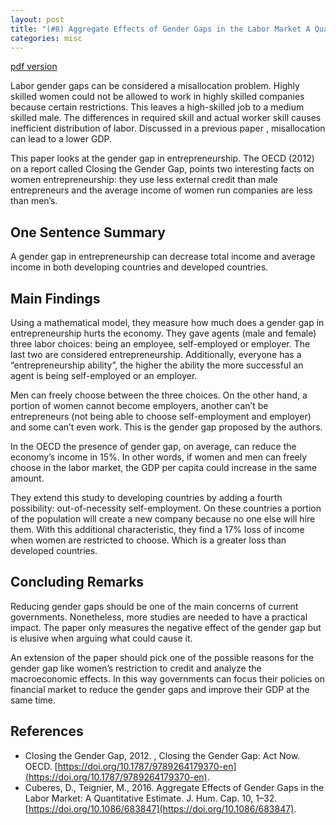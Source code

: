 ```yaml
---
layout: post
title: "(#8) Aggregate Effects of Gender Gaps in the Labor Market A Quantitative Estimate"
categories: misc
---
```


[pdf version](https://jjgecon.github.io/files/opecon_pdfs/8.pdf)

Labor gender gaps can be considered a misallocation problem. Highly skilled women could not be allowed to work in highly skilled companies because certain restrictions. This leaves a high-skilled job to a medium skilled male. The differences in required skill and actual worker skill causes inefficient distribution of labor. Discussed in a previous paper , misallocation can lead to a lower GDP.

This paper looks at the gender gap in entrepreneurship. The OECD (2012) on a report called Closing the Gender Gap, points two interesting facts on women entrepreneurship: they use less external credit than male entrepreneurs and the average income of women run companies are less than men’s.

## One Sentence Summary

A gender gap in entrepreneurship can decrease total income and average income in both developing countries and developed countries. 

## Main Findings

Using a mathematical model, they measure how much does a gender gap in entrepreneurship hurts the economy. They gave agents (male and female) three labor choices: being an employee, self-employed or employer. The last two are considered entrepreneurship. Additionally, everyone has a “entrepreneurship ability”, the higher the ability the more successful an agent is being self-employed or an employer.

Men can freely choose between the three choices. On the other hand, a portion of women cannot become employers, another can’t be entrepreneurs (not being able to choose self-employment and employer) and some can’t even work. This is the gender gap proposed by the authors.

In the OECD the presence of gender gap, on average, can reduce the economy’s income in 15%. In other words, if women and men can freely choose in the labor market, the GDP per capita could increase in the same amount.

They extend this study to developing countries by adding a fourth possibility: out-of-necessity self-employment. On these countries a portion of the population will create a new company because no one else will hire them. With this additional characteristic, they find a 17% loss of income when women are restricted to choose. Which is a greater loss than developed countries. 

## Concluding Remarks

Reducing gender gaps should be one of the main concerns of current governments. Nonetheless, more studies are needed to have a practical impact. The paper only measures the negative effect of the gender gap but is elusive when arguing what could cause it. 

An extension of the paper should pick one of the possible reasons for the gender gap like women’s restriction to credit and analyze the macroeconomic effects. In this way governments can focus their policies on financial market to reduce the gender gaps and improve their GDP at the same time.

## References

* Closing the Gender Gap, 2012. , Closing the Gender Gap: Act Now. OECD. [https://doi.org/10.1787/9789264179370-en](https://doi.org/10.1787/9789264179370-en).
* Cuberes, D., Teignier, M., 2016. Aggregate Effects of Gender Gaps in the Labor Market: A Quantitative Estimate. J. Hum. Cap. 10, 1–32. [https://doi.org/10.1086/683847](https://doi.org/10.1086/683847).


